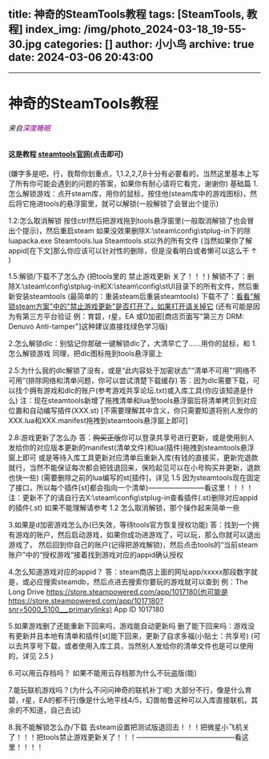 title: 神奇的SteamTools教程
tags: [SteamTools, 教程]
index_img: /img/photo_2024-03-18_19-55-30.jpg
categories: []
author: 小小鸟
archive: true
date: 2024-03-06 20:43:00
---

---
# 神奇的SteamTools教程
###### 来自<span style="color:purple">深度睡眠</span>
#### 这是教程 [steamtools官网](https://www.steamtools.net/)(点击即可)
(嫌字多是吧，行，我帮你划重点，1,1.2,2,7,8十分有必要看的，当然这里基本上写了所有你可能会遇到的问题的答案，如果你有耐心请将它看完，谢谢你)
基础篇
1.怎么解锁游戏：点开steam库，用你的鼠标，按住他(steam库中的游戏图标)，然后将它拖进tools的悬浮窗里，就可以解锁(一般解锁了会冒出个提示)

1.2:怎么取消解锁 按住ctrl然后把游戏拖到tools悬浮窗里(一般取消解锁了也会冒出个提示)，然后重启steam
如果没效果删除X:\steam\config\stplug-in下的除luapacka.exe Steamtools.lua Steamtools.st以外的所有文件
(当然如果你了解appid[在下文]那么你应该可以针对性的删除，但是没看明白或者懒可以这么干 ↑ )

1.5:解锁/下载不了怎么办  (把tools里的 禁止游戏更新 关了！！！)
解锁不了：删除X:\steam\config\stplug-in和X:\steam\config\stUI目录下的所有文件，然后重新安装steamtools
(最简单的：重装steam后重装steamtools)
下载不了：<u>看看"解锁steam方案"中的"禁止游戏更新"是否打开了，如果打开请关掉它</u>
(还有可能是因为有第三方平台验证 例：育碧，r星，EA 或D加密[商店页面写"第三方 DRM: Denuvo Anti-tamper"]这种建议直接找绿色学习版)

2.怎么解锁dlc：别惦记你那破一键解锁dlc了，大清早亡了……用你的鼠标，和 1.怎么解锁游戏 同理，把dlc图标拖到tools悬浮窗上

2.5:为什么我的dlc解锁了没有，或是“此内容处于加密状态”“清单不可用”“网络不可用”(排除网络和清单问题，你可以尝试清楚下载缓存)
答：因为dlc需要下载，可以找个拥有游戏和dlc的账户(参考游戏共享论坛.txt)或入库工具(你应该知道是什么)
注：现在steamtools新增了拖拽清单和lua至tools悬浮窗后将清单拷贝到对应位置和自动编写插件(XXX.st)
[不需要理解其中含义，你只需要知道将别人发你的XXX.lua和XXX.manifest拖拽到steamtools悬浮窗上即可]

2.8:游戏更新了怎么办
答：~~购买正版~~你可以登录共享号进行更新，或是使用别人发给你的对应版本更新的manifest(清单文件)和lua(插件)拖拽到steamtools悬浮窗上即可
或是等待入库工具更新对应清单后重新入库(有钱的直接买，更新完退款就行，当然不能保证每次都会把钱退回来，保险起见可以在小号购买并更新，退款也快一些)
(需要删除之前的lua编写的st[插件]，详见 1.5 因为steamtools现在固定了接口，所以每个插件[st]都会指向一个清单)————————看这里！！！！
注：更新不了的请自行去X:\steam\config\stplug-in查看插件(.st)删除对应appid的插件(.st)
       如果不能理解请参考 1.2 怎么取消解锁，那个操作起来简单一些

3.如果是d加密游戏怎么办(已失效，等待tools官方恢复授权功能)
答：找到一个拥有游戏的账户，然后启动游戏，如果你成功进游戏了，可以玩，那么你就可以退出游戏了，
然后回到你自己的账户(记得把游戏解锁)，然后点击tools的“当前steam账户”中的“授权游戏”接着找到游戏对应的appid确认授权

4.怎么知道游戏对应的appid？
答：steam商店上面的网址app/xxxxx那段数字就是，或必应搜索steamdb，然后点进去搜索你要玩的游戏就可以查到
例：The Long Drive https://store.steampowered.com/app/1017180(也可能是https://store.steampowered.com/app/1017180?snr=5000_5100___primarylinks)
App ID 1017180

5.如果游戏删了还能重新下回来吗，游戏能自动更新吗
删了能下回来吗：游戏没有更新并且本地有清单和插件[st]能下回来，更新了自求多福(小贴士：共享号)
(可以去共享号下载，或者使用入库工具，当然别人发给你的清单文件也是可以使用的，详见 2.5 )

6.可以用云存档吗？
如果不能用云存档那为什么不玩盗版(能)

7.能玩联机游戏吗？(为什么不问问神奇的联机补丁呢)
大部分不行，像是什么育碧，r星，EA的都不行(像是什么地平线4/5，幻兽帕鲁这种可以入库直接联机，其余的不知道，自己去试)

8.我不能解锁怎么办/下载
去steam设置把测试版退回去！！！把微星小飞机关了！！！把tools禁止游戏更新关了！！！——————————————看这里！！！！